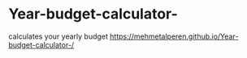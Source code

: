# Year-budget-calculator-
calculates your yearly budget
https://mehmetalperen.github.io/Year-budget-calculator-/
